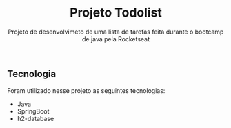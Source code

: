 <h1 align="center">Projeto Todolist</h1>
<p align="center">Projeto de desenvolvimeto de uma lista de tarefas feita durante o bootcamp de java pela Rocketseat</p>

</br>

## Tecnologia

Foram utilizado nesse projeto as seguintes tecnologias:

- Java
- SpringBoot
- h2-database